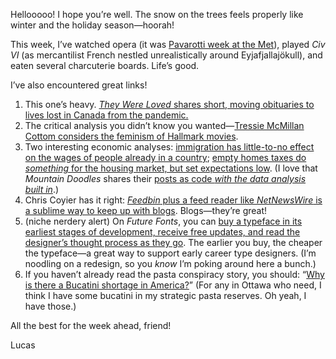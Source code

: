 Hellooooo! I hope you’re well. The snow on the trees feels properly like winter and the holiday season—hoorah!

This week, I’ve watched opera (it was [Pavarotti week at the Met](https://www.metopera.org/user-information/nightly-met-opera-streams/)), played _Civ VI_ (as mercantilist French nestled unrealistically around Eyjafjallajökull), and eaten several charcuterie boards. Life’s good.

I’ve also encountered great links!

1. This one’s heavy. [_They Were Loved_ shares short, moving obituaries to lives lost in Canada from the pandemic.](https://www.macleans.ca/they-were-loved/)
2. The critical analysis you didn’t know you wanted—[Tressie McMillan Cottom considers the feminism of Hallmark movies](https://tressiemcphd.medium.com/the-feminist-hallmark-movie-universe-bae64a7f2059).
3. Two interesting economic analyses: [immigration has little-to-no effect on the wages of people already in a country](https://noahpinion.substack.com/p/why-immigration-doesnt-reduce-wages); [empty homes taxes do *something* for the housing market, but set expectations low](https://doodles.mountainmath.ca/blog/2020/12/07/what-to-expect-from-an-empty-homes-tax/). (I love that *Mountain Doodles* shares their [posts as code _with the data analysis built in_](https://github.com/mountainMath/doodles/blob/master/content/posts/2020-12-07-what-to-expect-from-an-empty-homes-tax.Rmarkdown).)
4. Chris Coyier has it right: [_Feedbin_ plus a feed reader like _NetNewsWire_ is a sublime way to keep up with blogs](https://css-tricks.com/netnewswire-and-feedbin/). Blogs—they’re great!
5. (niche nerdery alert) On _Future Fonts_, you can [buy a typeface in its earliest stages of development, receive free updates, and read the designer’s thought process as they go](https://www.futurefonts.xyz/). The earlier you buy, the cheaper the typeface—a great way to support early career type designers. (I’m noodling on a redesign, so you _know_ I’m poking around here a bunch.)
6. If you haven’t already read the pasta conspiracy story, you should: “[Why is there a Bucatini shortage in America?](https://www.grubstreet.com/2020/12/2020-bucatini-shortage-investigation.html)” (For any in Ottawa who need, I think I have some bucatini in my strategic pasta reserves. Oh yeah, I have those.)

All the best for the week ahead, friend!

Lucas